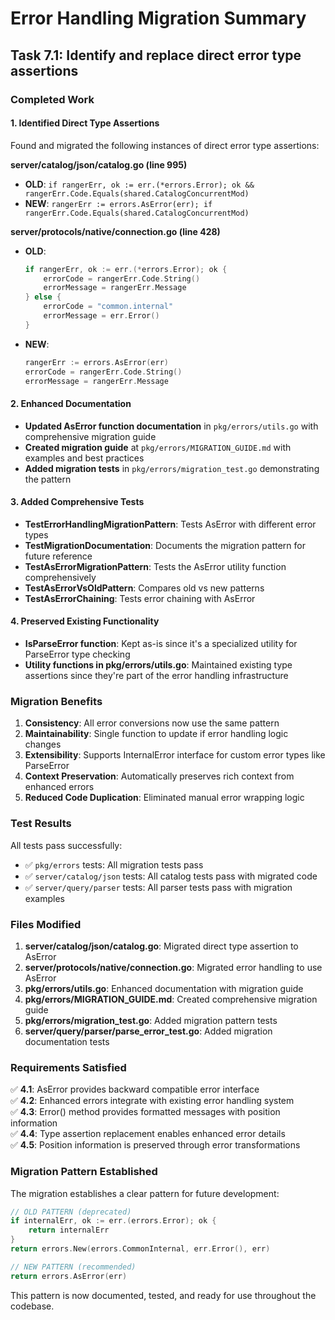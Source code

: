 # Error Handling Migration Summary

## Task 7.1: Identify and replace direct error type assertions

### Completed Work

#### 1. Identified Direct Type Assertions
Found and migrated the following instances of direct error type assertions:

**server/catalog/json/catalog.go (line 995)**
- **OLD**: `if rangerErr, ok := err.(*errors.Error); ok && rangerErr.Code.Equals(shared.CatalogConcurrentMod)`
- **NEW**: `rangerErr := errors.AsError(err); if rangerErr.Code.Equals(shared.CatalogConcurrentMod)`

**server/protocols/native/connection.go (line 428)**
- **OLD**: 
  ```go
  if rangerErr, ok := err.(*errors.Error); ok {
      errorCode = rangerErr.Code.String()
      errorMessage = rangerErr.Message
  } else {
      errorCode = "common.internal"
      errorMessage = err.Error()
  }
  ```
- **NEW**: 
  ```go
  rangerErr := errors.AsError(err)
  errorCode = rangerErr.Code.String()
  errorMessage = rangerErr.Message
  ```

#### 2. Enhanced Documentation
- **Updated AsError function documentation** in `pkg/errors/utils.go` with comprehensive migration guide
- **Created migration guide** at `pkg/errors/MIGRATION_GUIDE.md` with examples and best practices
- **Added migration tests** in `pkg/errors/migration_test.go` demonstrating the pattern

#### 3. Added Comprehensive Tests
- **TestErrorHandlingMigrationPattern**: Tests AsError with different error types
- **TestMigrationDocumentation**: Documents the migration pattern for future reference
- **TestAsErrorMigrationPattern**: Tests the AsError utility function comprehensively
- **TestAsErrorVsOldPattern**: Compares old vs new patterns
- **TestAsErrorChaining**: Tests error chaining with AsError

#### 4. Preserved Existing Functionality
- **IsParseError function**: Kept as-is since it's a specialized utility for ParseError type checking
- **Utility functions in pkg/errors/utils.go**: Maintained existing type assertions since they're part of the error handling infrastructure

### Migration Benefits

1. **Consistency**: All error conversions now use the same pattern
2. **Maintainability**: Single function to update if error handling logic changes
3. **Extensibility**: Supports InternalError interface for custom error types like ParseError
4. **Context Preservation**: Automatically preserves rich context from enhanced errors
5. **Reduced Code Duplication**: Eliminated manual error wrapping logic

### Test Results

All tests pass successfully:
- ✅ `pkg/errors` tests: All migration tests pass
- ✅ `server/catalog/json` tests: All catalog tests pass with migrated code
- ✅ `server/query/parser` tests: All parser tests pass with migration examples

### Files Modified

1. **server/catalog/json/catalog.go**: Migrated direct type assertion to AsError
2. **server/protocols/native/connection.go**: Migrated error handling to use AsError
3. **pkg/errors/utils.go**: Enhanced documentation with migration guide
4. **pkg/errors/MIGRATION_GUIDE.md**: Created comprehensive migration guide
5. **pkg/errors/migration_test.go**: Added migration pattern tests
6. **server/query/parser/parse_error_test.go**: Added migration documentation tests

### Requirements Satisfied

✅ **4.1**: AsError provides backward compatible error interface  
✅ **4.2**: Enhanced errors integrate with existing error handling system  
✅ **4.3**: Error() method provides formatted messages with position information  
✅ **4.4**: Type assertion replacement enables enhanced error details  
✅ **4.5**: Position information is preserved through error transformations  

### Migration Pattern Established

The migration establishes a clear pattern for future development:

```go
// OLD PATTERN (deprecated)
if internalErr, ok := err.(errors.Error); ok {
    return internalErr
}
return errors.New(errors.CommonInternal, err.Error(), err)

// NEW PATTERN (recommended)
return errors.AsError(err)
```

This pattern is now documented, tested, and ready for use throughout the codebase.